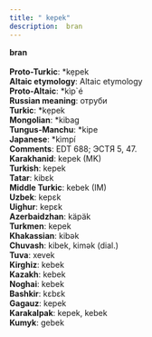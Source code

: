 ```yaml
---
title: " kepek"
description:  bran
---
```

<strong> bran</strong><br><br>
<strong>Proto-Turkic</strong>:  *kẹpek<br>
<strong>Altaic etymology</strong>:  Altaic etymology<br>
<strong> Proto-Altaic</strong>:  *kìp`é<br>
<strong>Russian meaning</strong>:  отруби<br>
<strong>Turkic</strong>:  *kẹpek<br>
<strong>Mongolian</strong>:  *kibag<br>
<strong>Tungus-Manchu</strong>:  *kipe<br>
<strong>Japanese</strong>:  *kìmpí<br>
<strong>Comments</strong>:  EDT 688; ЭСТЯ 5, 47.<br>
<strong>Karakhanid</strong>:  kepek (MK)<br>
<strong>Turkish</strong>:  kepek<br>
<strong>Tatar</strong>:  kibɛk<br>
<strong>Middle Turkic</strong>:  kebek (IM)<br>
<strong>Uzbek</strong>:  kepɛk<br>
<strong>Uighur</strong>:  kepɛk<br>
<strong>Azerbaidzhan</strong>:  käpäk<br>
<strong>Turkmen</strong>:  kepek<br>
<strong>Khakassian</strong>:  kibǝk<br>
<strong>Chuvash</strong>:  kibek, kimǝk (dial.)<br>
<strong>Tuva</strong>:  xevek<br>
<strong>Kirghiz</strong>:  kebek<br>
<strong>Kazakh</strong>:  kebek<br>
<strong>Noghai</strong>:  kebek<br>
<strong>Bashkir</strong>:  kɛbɛk<br>
<strong>Gagauz</strong>:  kepek<br>
<strong>Karakalpak</strong>:  kepek, kebek<br>
<strong>Kumyk</strong>:  gebek<br>


